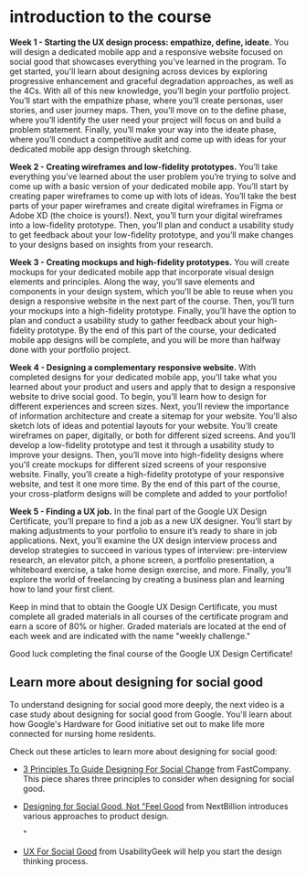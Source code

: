 # introduction to the course

**Week 1 - Starting the UX design process: empathize, define, ideate.** You will design a dedicated mobile app and a responsive website focused on social good that showcases everything you've learned in the program. To get started, you'll learn about designing across devices by exploring progressive enhancement and graceful degradation approaches, as well as the 4Cs. With all of this new knowledge, you’ll begin your portfolio project. You’ll start with the empathize phase, where you’ll create personas, user stories, and user journey maps. Then, you’ll move on to the define phase, where you’ll identify the user need your project will focus on and build a problem statement. Finally, you’ll make your way into the ideate phase, where you’ll conduct a competitive audit and come up with ideas for your dedicated mobile app design through sketching.

**Week 2 - Creating wireframes and low-fidelity prototypes.** You’ll take everything you’ve learned about the user problem you’re trying to solve and come up with a basic version of your dedicated mobile app. You’ll start by creating paper wireframes to come up with lots of ideas. You’ll take the best parts of your paper wireframes and create digital wireframes in Figma or Adobe XD (the choice is yours!). Next, you’ll turn your digital wireframes into a low-fidelity prototype. Then, you'll plan and conduct a usability study to get feedback about your low-fidelity prototype, and you’ll make changes to your designs based on insights from your research.

**Week 3 - Creating mockups and high-fidelity prototypes.** You will create mockups for your dedicated mobile app that incorporate visual design elements and principles. Along the way, you’ll save elements and components in your design system, which you'll be able to reuse when you design a responsive website in the next part of the course. Then, you’ll turn your mockups into a high-fidelity prototype. Finally, you’ll have the option to plan and conduct a usability study to gather feedback about your high-fidelity prototype. By the end of this part of the course, your dedicated mobile app designs will be complete, and you will be more than halfway done with your portfolio project.

**Week 4 - Designing a complementary responsive website.** With completed designs for your dedicated mobile app, you'll take what you learned about your product and users and apply that to design a responsive website to drive social good. To begin, you’ll learn how to design for different experiences and screen sizes. Next, you’ll review the importance of information architecture and create a sitemap for your website. You’ll also sketch lots of ideas and potential layouts for your website. You’ll create wireframes on paper, digitally, or both for different sized screens. And you’ll develop a low-fidelity prototype and test it through a usability study to improve your designs. Then, you’ll move into high-fidelity designs where you'll create mockups for different sized screens of your responsive website. Finally, you’ll create a high-fidelity prototype of your responsive website, and test it one more time. By the end of this part of the course, your cross-platform designs will be complete and added to your portfolio!

**Week 5 - Finding a UX job.** In the final part of the Google UX Design Certificate, you’ll prepare to find a job as a new UX designer. You’ll start by making adjustments to your portfolio to ensure it’s ready to share in job applications. Next, you’ll examine the UX design interview process and develop strategies to succeed in various types of interview: pre-interview research, an elevator pitch, a phone screen, a portfolio presentation, a whiteboard exercise, a take home design exercise, and more. Finally, you’ll explore the world of freelancing by creating a business plan and learning how to land your first client.

Keep in mind that to obtain the Google UX Design Certificate, you must complete all graded materials in all courses of the certificate program and earn a score of 80% or higher. Graded materials are located at the end of each week and are indicated with the name "weekly challenge."

Good luck completing the final course of the Google UX Design Certificate!

## Learn more about designing for social good

To understand designing for social good more deeply, the next video is a case study about designing for social good from Google. You'll learn about how Google's Hardware for Good initiative set out to make life more connected for nursing home residents.

Check out these articles to learn more about designing for social good:

- [3 Principles To Guide Designing For Social Change](https://www.fastcompany.com/3065781/3-principles-to-guide-designing-for-social-change) from FastCompany. This piece shares three principles to consider when designing for social good.
- [Designing for Social Good, Not "Feel Good](https://nextbillion.net/designing-for-social-good/) from NextBillion introduces various approaches to product design.
    
    "
    
- [UX For Social Good](https://usabilitygeek.com/ux-for-social-good/) from UsabilityGeek will help you start the design thinking process.